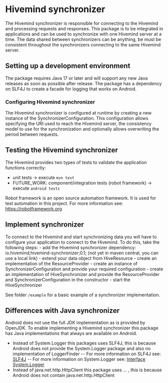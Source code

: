 # Hivemind synchronizer

The Hivemind synchronizer is responsible for connecting to the Hivemind and processing requests and responses. 
This package is to be integrated in applications and can be used to synchronize with one Hivemind server at a time.
The data shared between synchronizers can be anything, be must be consistent throughout the synchronizers connecting to the same Hivemind server.

## Setting up a development environment

The package requires Java 17 or later and will support any new Java releases as soon as possible after release.
The package has a dependency on SLF4J to create a facade for logging that works on Android.

### Configuring Hivemind synchronizer

The Hivemind synchronizer is configured at runtime by creating a new instance of the SynchronizerConfiguration.
This configuration allows specifying the URI used to reach the Hivemind server, the consistency model to use for the synchronization and optionally allows overwriting the period between requests.

## Testing the Hivemind synchronizer

The Hivemind provides two types of tests to validate the application functions correctly:
- unit tests -> execute `mvn test`
- FUTURE_WORK: component/integration tests (robot framework) -> execute `android tests`

Robot framework is an open source automation framework. It is used for test automation in this project.
For more information see: https://robotframework.org

## Implement synchronizer

To connect to the Hivemind and start synchronizing data you will have to configure your application to connect to the Hivemind.
To do this, take the following steps:
	- add the Hivemind synchronizer dependency: io.hivemind;hivemind-synchronizer;0.1; (not yet in maven central, you can use a local link)
	- extend your data object from HiveResource
	- create an implementation of the ResourceProvider
	- create an instance of SynchronizerConfiguration and provide your required configuration
	- create an implementation of HiveSynchronizer and provide the ResourceProvider and SynchronizerConfiguration in the constructor
	- start the HiveSynchronizer
	
See folder `/example` for a basic example of a synchronizer implementation.

## Differences with Java synchronizer 

Android does not use the full JDK implementation as is provided by OpenJDK.
To enable implementing a Hivemind synchronizer this package has Java implementations that always are available on Android.
- Instead of System.Logger this packages uses SLF4J, this is because Android does not provide the System.Logger package and also no implementation of LoggerFinder
-- For more information on SLF4J see: [SLF4J](https://www.slf4j.org)
-- For more information on System.Logger see: [Interface System.Logger](https://docs.oracle.com/javase/9/docs/api/java/lang/System.Logger.html) 
- Instead of java.net.http.HttpClient this package uses ... , this is because Android does not contain java.net.http.HttpClient

